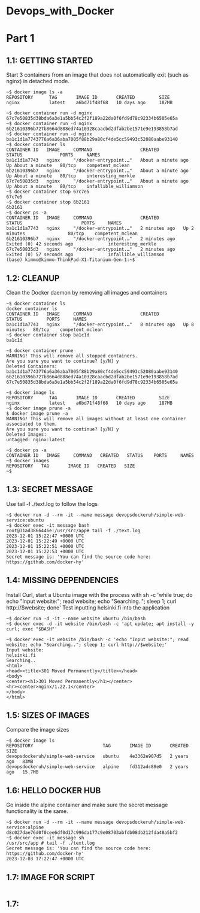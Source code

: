 # Devops_with_Docker
# Part 1

## 1.1: GETTING STARTED
Start 3 containers from an image that does not automatically exit (such as nginx) in detached mode.

```shell
~$ docker image ls -a
REPOSITORY      TAG       IMAGE ID       CREATED         SIZE
nginx           latest    a6bd71f48f68   10 days ago     187MB
```
```shell
~$ docker container run -d nginx
67c7e50835d38bda6a3e1a5bb54c2f2f189a22da0f6fd9d78c92334b6505e65a
~$ docker container run -d nginx
6b21610396b727b8664d888ed74a10328caacbd2dfab2be1571e9e193858b7ad
~$ docker container run -d nginx
ba1c1d1a7743776a6a36aba7005f88b29a80cf4de5cc59493c52080aabe93140
~$ docker container ls
CONTAINER ID   IMAGE     COMMAND                  CREATED              STATUS              PORTS     NAMES
ba1c1d1a7743   nginx     "/docker-entrypoint.…"   About a minute ago   Up About a minute   80/tcp    competent_mclean
6b21610396b7   nginx     "/docker-entrypoint.…"   About a minute ago   Up About a minute   80/tcp    interesting_merkle
67c7e50835d3   nginx     "/docker-entrypoint.…"   About a minute ago   Up About a minute   80/tcp    infallible_williamson
~$ docker container stop 67c7e5
67c7e5
~$ docker container stop 6b2161
6b2161
~$ docker ps -a
CONTAINER ID   IMAGE     COMMAND                  CREATED         STATUS                      PORTS     NAMES
ba1c1d1a7743   nginx     "/docker-entrypoint.…"   2 minutes ago   Up 2 minutes                80/tcp    competent_mclean
6b21610396b7   nginx     "/docker-entrypoint.…"   2 minutes ago   Exited (0) 42 seconds ago             interesting_merkle
67c7e50835d3   nginx     "/docker-entrypoint.…"   2 minutes ago   Exited (0) 57 seconds ago             infallible_williamson
(base) kimmo@kimmo-ThinkPad-X1-Titanium-Gen-1:~$ 

```

## 1.2: CLEANUP
Clean the Docker daemon by removing all images and containers

```shell
~$ docker container ls
docker container ls
CONTAINER ID   IMAGE     COMMAND                  CREATED         STATUS         PORTS     NAMES
ba1c1d1a7743   nginx     "/docker-entrypoint.…"   8 minutes ago   Up 8 minutes   80/tcp    competent_mclean
~$ docker container stop ba1c1d
ba1c1d
```
```shell
~$ docker container prune
WARNING! This will remove all stopped containers.
Are you sure you want to continue? [y/N] y
Deleted Containers:
ba1c1d1a7743776a6a36aba7005f88b29a80cf4de5cc59493c52080aabe93140
6b21610396b727b8664d888ed74a10328caacbd2dfab2be1571e9e193858b7ad
67c7e50835d38bda6a3e1a5bb54c2f2f189a22da0f6fd9d78c92334b6505e65a
```
```shell
~$ docker image ls
REPOSITORY      TAG       IMAGE ID       CREATED         SIZE
nginx           latest    a6bd71f48f68   10 days ago     187MB
~$ docker image prune -a
$ docker image prune -a
WARNING! This will remove all images without at least one container associated to them.
Are you sure you want to continue? [y/N] y
Deleted Images:
untagged: nginx:latest
```
```shell
~$ docker ps -a
CONTAINER ID   IMAGE     COMMAND   CREATED   STATUS    PORTS     NAMES
~$ docker images
REPOSITORY   TAG       IMAGE ID   CREATED   SIZE
~$ 
```

## 1.3: SECRET MESSAGE
Use tail -f ./text.log to follow the logs

```shell
~$ docker run -d --rm -it --name message devopsdockeruh/simple-web-service:ubuntu
~$ docker exec -it message bash
root@31ad3866446e:/usr/src/app# tail -f ./text.log
2023-12-01 15:22:47 +0000 UTC
2023-12-01 15:22:49 +0000 UTC
2023-12-01 15:22:51 +0000 UTC
2023-12-01 15:22:53 +0000 UTC
Secret message is: 'You can find the source code here: https://github.com/docker-hy'
```

## 1.4: MISSING DEPENDENCIES
Install Curl, start a Ubuntu image with the process with sh -c 'while true; do echo "Input website:"; read website; echo "Searching.."; sleep 1; curl http://$website; done'
Test inputting helsinki.fi into the application

```shell
~$ docker run -d -it --name website ubuntu /bin/bash
~$ docker exec -d -it website /bin/bash -c 'apt update; apt install -y curl; exec "$BASH"'
```

```shell
~$ docker exec -it website /bin/bash -c 'echo "Input website:"; read website; echo "Searching.."; sleep 1; curl http://$website;'
Input website:
helsinki.fi
Searching..
<html>
<head><title>301 Moved Permanently</title></head>
<body>
<center><h1>301 Moved Permanently</h1></center>
<hr><center>nginx/1.22.1</center>
</body>
</html>
```

## 1.5: SIZES OF IMAGES
Compare the image sizes

```shell
~$ docker image ls
REPOSITORY                          TAG       IMAGE ID       CREATED       SIZE
devopsdockeruh/simple-web-service   ubuntu    4e3362e907d5   2 years ago   83MB
devopsdockeruh/simple-web-service   alpine    fd312adc88e0   2 years ago   15.7MB
```

## 1.6: HELLO DOCKER HUB
Go inside the alpine container and make sure the secret message functionality is the same.

```shell
~$ docker run -d --rm -it --name message devopsdockeruh/simple-web-service:alpine
d8c027dae76d0f0cee6df0d17c996da177c9e08703abfdb08db212fda48a5bf2
~$ docker exec -it message sh
/usr/src/app # tail -f ./text.log
Secret message is: 'You can find the source code here: https://github.com/docker-hy'
2023-12-03 17:22:47 +0000 UTC
```

## 1.7: IMAGE FOR SCRIPT 

```shell

```

## 1.7:

```shell
```
